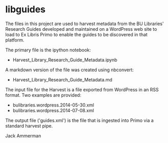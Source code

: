 libguides
===
The files in this project are used to harvest metadata from the BU Libraries' Research Guides developed and maintained on a WordPress web site to load to Ex Libris Primo to enable the guides to be discovered in that platform. 

The primary file is the ipython notebook:

* Harvest_Library_Research_Guide_Metadata.ipynb

A markdown version of the file was created using nbconvert:

* Harvest_Library_Research_Guide_Metadata.md

The input file for the Harvest is a file exported from WordPress in an RSS format. Two examples are provided:

* bulibraries.wordpress.2014-05-30.xml
* bulibraries.wordpress.2014-07-08.xml

The output file ('guides.xml') is the file that is ingested into Primo via a standard harvest pipe.

Jack Ammerman

